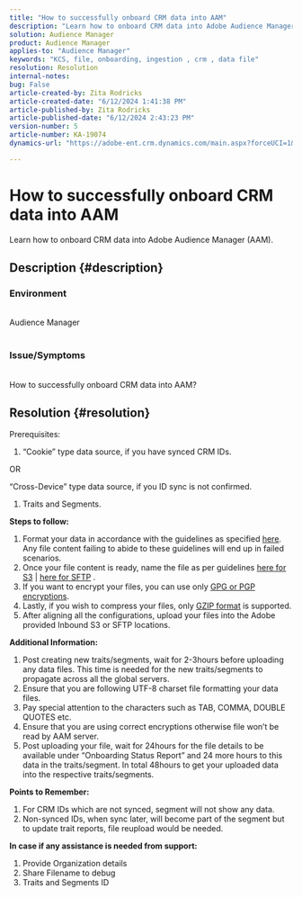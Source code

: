 ```yaml
---
title: "How to successfully onboard CRM data into AAM"
description: "Learn how to onboard CRM data into Adobe Audience Manager (AAM)."
solution: Audience Manager
product: Audience Manager
applies-to: "Audience Manager"
keywords: "KCS, file, onboarding, ingestion , crm , data file"
resolution: Resolution
internal-notes: 
bug: False
article-created-by: Zita Rodricks
article-created-date: "6/12/2024 1:41:38 PM"
article-published-by: Zita Rodricks
article-published-date: "6/12/2024 2:43:23 PM"
version-number: 5
article-number: KA-19074
dynamics-url: "https://adobe-ent.crm.dynamics.com/main.aspx?forceUCI=1&pagetype=entityrecord&etn=knowledgearticle&id=0f07a17b-c128-ef11-840b-000d3a372703"

---
```

# How to successfully onboard CRM data into AAM


Learn how to onboard CRM data into Adobe Audience Manager (AAM).

## Description {#description}


### Environment
<br>Audience Manager<br><br>
### Issue/Symptoms
<br>How to successfully onboard CRM data into AAM?

## Resolution {#resolution}


Prerequisites:

1. “Cookie” type data source, if you have synced CRM IDs.


OR

“Cross-Device” type data source, if you ID sync is not confirmed.

1. Traits and Segments.


<b>Steps to follow:</b>

1. Format your data in accordance with the guidelines as specified [here](https://experienceleague.adobe.com/docs/audience-manager/user-guide/implementation-integration-guides/sending-audience-data/batch-data-transfer-process/inbound-file-contents.html?lang=en). Any file content failing to abide to these guidelines will end up in failed scenarios.
2. Once your file content is ready, name the file as per guidelines [here for S3](https://experienceleague.adobe.com/docs/audience-manager/user-guide/implementation-integration-guides/sending-audience-data/batch-data-transfer-process/inbound-s3-filenames.html?lang=en) | [here for SFTP](https://experienceleague.adobe.com/docs/audience-manager/user-guide/implementation-integration-guides/sending-audience-data/batch-data-transfer-process/inbound-ftp-filenames.html?lang=en) .
3. If you want to encrypt your files, you can use only [GPG or PGP encryptions](https://experienceleague.adobe.com/docs/audience-manager/user-guide/implementation-integration-guides/sending-audience-data/batch-data-transfer-process/inbound-file-encryption.html?lang=en).
4. Lastly, if you wish to compress your files, only [GZIP format](https://experienceleague.adobe.com/docs/audience-manager/user-guide/implementation-integration-guides/sending-audience-data/batch-data-transfer-process/inbound-file-compression.html?lang=en) is supported.
5. After aligning all the configurations, upload your files into the Adobe provided Inbound S3 or SFTP locations.


<b>Additional Information:</b>

1. Post creating new traits/segments, wait for 2-3hours before uploading any data files. This time is needed for the new traits/segments to propagate across all the global servers.
2. Ensure that you are following UTF-8 charset file formatting your data files.
3. Pay special attention to the characters such as TAB, COMMA, DOUBLE QUOTES etc.
4. Ensure that you are using correct encryptions otherwise file won’t be read by AAM server.
5. Post uploading your file, wait for 24hours for the file details to be available under “Onboarding Status Report” and 24 more hours to this data in the traits/segment. In total 48hours to get your uploaded data into the respective traits/segments.


<b>Points to Remember:</b>

1. For CRM IDs which are not synced, segment will not show any data.
2. Non-synced IDs, when sync later, will become part of the segment but to update trait reports, file reupload would be needed.


<b>In case if any assistance is needed from support:</b>

1. Provide Organization details
2. Share Filename to debug
3. Traits and Segments ID


